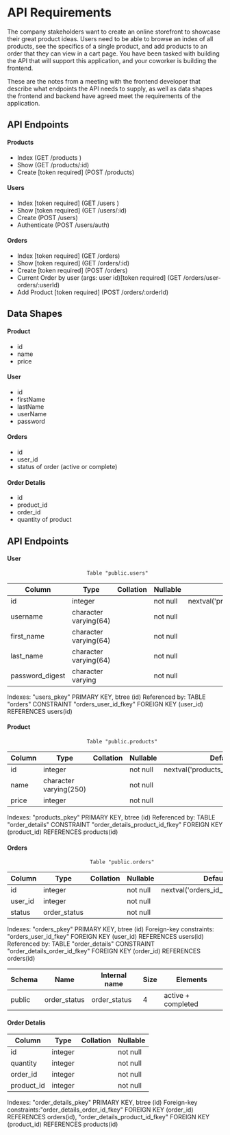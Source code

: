 # API Requirements
The company stakeholders want to create an online storefront to showcase their great product ideas. Users need to be able to browse an index of all products, see the specifics of a single product, and add products to an order that they can view in a cart page. You have been tasked with building the API that will support this application, and your coworker is building the frontend.

These are the notes from a meeting with the frontend developer that describe what endpoints the API needs to supply, as well as data shapes the frontend and backend have agreed meet the requirements of the application. 

## API Endpoints
#### Products
- Index (GET /products ) 
- Show (GET /products/:id)
- Create [token required] (POST /products)

#### Users
- Index [token required] (GET /users )
- Show [token required] (GET /users/:id)
- Create (POST /users)
- Authenticate (POST /users/auth)

#### Orders
- Index [token required] (GET /orders)
- Show [token required] (GET /orders/:id)
- Create [token required] (POST /orders) 
- Current Order by user (args: user id)[token required] (GET /orders/user-orders/:userId)
- Add Product [token required] (POST /orders/:orderId)

## Data Shapes
#### Product
-  id
- name
- price

#### User
- id
- firstName
- lastName
- userName
- password

#### Orders
- id
- user_id
- status of order (active or complete)

#### Order Detalis
- id
- product_id
- order_id
- quantity of product

## API Endpoints
#### User
                              Table "public.users"


 Column |          Type          | Collation | Nullable |               Default|
--------|------------------------|-----------|----------|--------------------------------------|
 id     | integer                |           | not null | nextval('products_id_seq'::regclass)|
 username   | character varying(64) |           | not null |  |
 first_name  | character varying(64)                |           | not null |  |
 last_name  | character varying(64)                |           | not null |  |
 password_digest  | character varying                |           | not null |  |

Indexes: "users_pkey" PRIMARY KEY, btree (id)
Referenced by: TABLE "orders" CONSTRAINT "orders_user_id_fkey" FOREIGN KEY (user_id) REFERENCES users(id)

#### Product
                              Table "public.products"
 Column |          Type          | Collation | Nullable |               Default|
--------|------------------------|-----------|----------|--------------------------------------|
 id     | integer                |           | not null | nextval('products_id_seq'::regclass)|
 name   | character varying(250) |           | not null |  |
 price  | integer                |           | not null |  |

Indexes: "products_pkey" PRIMARY KEY, btree (id)
Referenced by: TABLE "order_details" CONSTRAINT "order_details_product_id_fkey" FOREIGN KEY (product_id) REFERENCES products(id)

#### Orders
                               Table "public.orders"
 Column  |     Type     | Collation | Nullable |              Default|
---------|--------------|-----------|----------|------------------------------------|
 id      | integer      |           | not null | nextval('orders_id_seq'::regclass)|
 user_id | integer      |           | not null |          |
 status  | order_status |           | not null |           |

Indexes: "orders_pkey" PRIMARY KEY, btree (id)
Foreign-key constraints: "orders_user_id_fkey" FOREIGN KEY (user_id) REFERENCES users(id)
Referenced by: TABLE "order_details" CONSTRAINT "order_details_order_id_fkey" FOREIGN KEY (order_id) REFERENCES orders(id)

 Schema |     Name     | Internal name | Size | Elements  |
--------|--------------|---------------|------|-----------|
 public | order_status | order_status  | 4    | active   + completed |

#### Order Detalis
 Column   |  Type   | Collation | Nullable |
------------|---------|-----------|----------|
 id         | integer |           | not null |
 quantity   | integer |           | not null |
 order_id   | integer |           | not null |
 product_id | integer |           | not null |

Indexes: "order_details_pkey" PRIMARY KEY, btree (id)
Foreign-key constraints:"order_details_order_id_fkey" FOREIGN KEY (order_id) REFERENCES orders(id),
"order_details_product_id_fkey" FOREIGN KEY (product_id) REFERENCES products(id)

